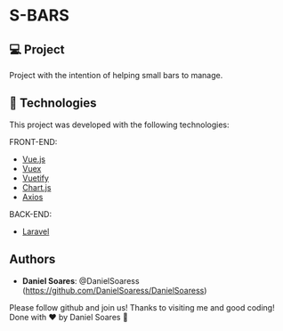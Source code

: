 # S-BARS

## 💻 Project

Project with the intention of helping small bars to manage.

## 🚀 Technologies

This project was developed with the following technologies:

FRONT-END:
- [Vue.js](https://vuejs.org/)
- [Vuex](https://vuex.vuejs.org/)
- [Vuetify](https://vuetifyjs.com/en/)
- [Chart.js](https://www.chartjs.org/)
- [Axios](https://github.com/axios/axios)

BACK-END:
- [Laravel](https://laravel.com/docs/9.x)

## Authors
* **Daniel Soares**: @DanielSoaress (https://github.com/DanielSoaress/DanielSoaress)

Please follow github and join us!
Thanks to visiting me and good coding!
Done with ♥ by Daniel Soares :wave:



